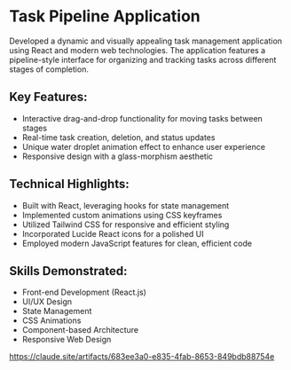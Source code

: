 # Task Pipeline Application

Developed a dynamic and visually appealing task management application using React and modern web technologies. The application features a pipeline-style interface for organizing and tracking tasks across different stages of completion.

## Key Features:
- Interactive drag-and-drop functionality for moving tasks between stages
- Real-time task creation, deletion, and status updates
- Unique water droplet animation effect to enhance user experience
- Responsive design with a glass-morphism aesthetic

## Technical Highlights:
- Built with React, leveraging hooks for state management
- Implemented custom animations using CSS keyframes
- Utilized Tailwind CSS for responsive and efficient styling
- Incorporated Lucide React icons for a polished UI
- Employed modern JavaScript features for clean, efficient code

## Skills Demonstrated:
- Front-end Development (React.js)
- UI/UX Design
- State Management
- CSS Animations
- Component-based Architecture
- Responsive Web Design


https://claude.site/artifacts/683ee3a0-e835-4fab-8653-849bdb88754e
